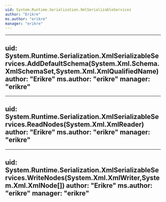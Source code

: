 ```yaml
---
uid: System.Runtime.Serialization.XmlSerializableServices
author: "Erikre"
ms.author: "erikre"
manager: "erikre"
---
```


---
uid: System.Runtime.Serialization.XmlSerializableServices.AddDefaultSchema(System.Xml.Schema.XmlSchemaSet,System.Xml.XmlQualifiedName)
author: "Erikre"
ms.author: "erikre"
manager: "erikre"
---

---
uid: System.Runtime.Serialization.XmlSerializableServices.ReadNodes(System.Xml.XmlReader)
author: "Erikre"
ms.author: "erikre"
manager: "erikre"
---

---
uid: System.Runtime.Serialization.XmlSerializableServices.WriteNodes(System.Xml.XmlWriter,System.Xml.XmlNode[])
author: "Erikre"
ms.author: "erikre"
manager: "erikre"
---
